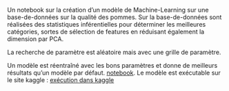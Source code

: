 Un notebook sur la création d’un modèle de Machine-Learning sur une base-de-données sur la qualité des pommes.
Sur la base-de-données sont réalisées des statistiques inférentielles pour déterminer les meilleures
catégories, sortes de sélection de features en réduisant également la dimension par PCA.

La recherche de paramètre est aléatoire mais avec une grille de paramètre.

Un modèle est réentraîné avec les bons paramètres et donne de meilleurs résultats qu’un modèle par défaut.
[notebook](https://github.com/sha-cmd/Adam/blob/master/notebook/machine_learning.ipynb).
Le modèle est exécutable sur le site kaggle : [exécution dans kaggle](https://www.kaggle.com/code/adamlion/apple-quality-model)
